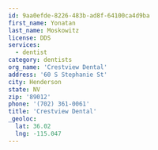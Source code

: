 ```yaml
---
id: 9aa0efde-8226-483b-ad8f-64100ca4d9ba
first_name: Yonatan
last_name: Moskowitz
license: DDS
services:
  - dentist
category: dentists
org_name: 'Crestview Dental'
address: '60 S Stephanie St'
city: Henderson
state: NV
zip: '89012'
phone: '(702) 361-0061'
title: 'Crestview Dental'
_geoloc:
  lat: 36.02
  lng: -115.047
---
```

